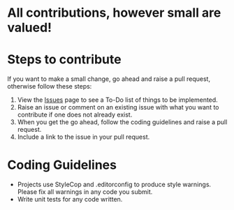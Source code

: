 # All contributions, however small are valued!

# Steps to contribute

If you want to make a small change, go ahead and raise a pull request, otherwise follow these steps:

1. View the [Issues](https://github.com/JamieMagee/JamieMagee.Octokit.Webhooks/issues) page to see a To-Do list of things to be implemented.
2. Raise an issue or comment on an existing issue with what you want to contribute if one does not already exist.
3. When you get the go ahead, follow the coding guidelines and raise a pull request.
4. Include a link to the issue in your pull request.

# Coding Guidelines

- Projects use StyleCop and .editorconfig to produce style warnings. Please fix all warnings in any code you submit.
- Write unit tests for any code written.

